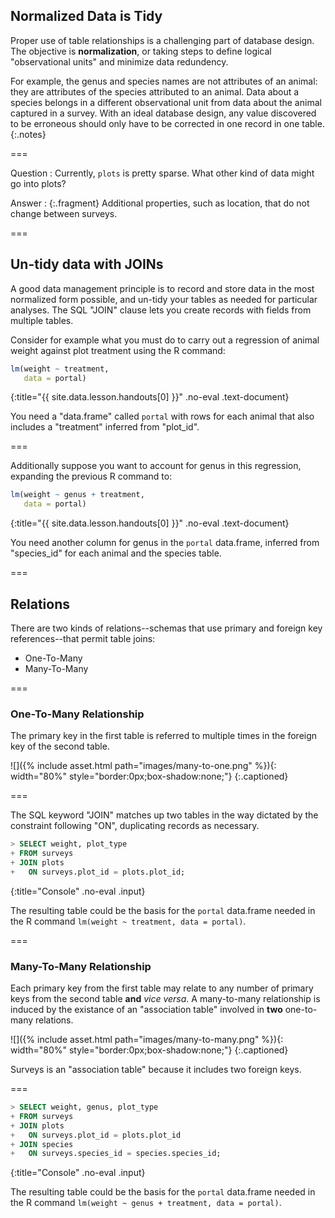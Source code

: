 ---
---

## Normalized Data is Tidy

Proper use of table relationships is a challenging part of database design. The
objective is **normalization**, or taking steps to define logical "observational
units" and minimize data redundency.

For example, the genus and species names are not attributes of an animal: they
are attributes of the species attributed to an animal. Data about a species
belongs in a different observational unit from data about the animal captured in
a survey. With an ideal database design, any value discovered to be erroneous
should only have to be corrected in one record in one table.
{:.notes}

===

Question
: Currently, `plots` is pretty sparse. What other kind of data might go into plots?

Answer
: {:.fragment} Additional properties, such as location, that do not change between surveys.

===

## Un-tidy data with JOINs

A good data management principle is to record and store data in the most
normalized form possible, and un-tidy your tables as needed for particular
analyses. The SQL "JOIN" clause lets you create records with fields from
multiple tables.

Consider for example what you must do to carry out a regression of animal weight
against plot treatment using the R command:



~~~r
lm(weight ~ treatment,
   data = portal)
~~~
{:title="{{ site.data.lesson.handouts[0] }}" .no-eval .text-document}


You need a "data.frame" called `portal` with rows for each animal that also
includes a "treatment" inferred from "plot_id".

===

Additionally suppose you want to account for genus in this regression, expanding
the previous R command to:



~~~r
lm(weight ~ genus + treatment,
   data = portal)
~~~
{:title="{{ site.data.lesson.handouts[0] }}" .no-eval .text-document}


You need another column for genus in the `portal` data.frame, inferred from
"species_id" for each animal and the species table.

===

## Relations

There are two kinds of relations--schemas that use primary and foreign key
references--that permit table joins:

- One-To-Many
- Many-To-Many

===

### One-To-Many Relationship

The primary key in the first table is referred to multiple times in the foreign
key of the second table.

![]({% include asset.html path="images/many-to-one.png" %}){: width="80%" style="border:0px;box-shadow:none;"}
{:.captioned}

===

The SQL keyword "JOIN" matches up two tables in the way dictated by the
constraint following "ON", duplicating records as necessary.




~~~sql
> SELECT weight, plot_type
+ FROM surveys
+ JOIN plots
+   ON surveys.plot_id = plots.plot_id;
~~~
{:title="Console" .no-eval .input}



The resulting table could be the basis for the `portal` data.frame needed in the
R command `lm(weight ~ treatment, data = portal)`.

===

### Many-To-Many Relationship

Each primary key from the first table may relate to any number of primary keys
from the second table **and** *vice versa*. A many-to-many relationship is
induced by the existance of an "association table" involved in **two**
one-to-many relations.

![]({% include asset.html path="images/many-to-many.png" %}){: width="80%" style="border:0px;box-shadow:none;"}
{:.captioned}

Surveys is an "association table" because it includes two foreign keys.

===



~~~sql
> SELECT weight, genus, plot_type
+ FROM surveys
+ JOIN plots
+   ON surveys.plot_id = plots.plot_id
+ JOIN species
+   ON surveys.species_id = species.species_id;
~~~
{:title="Console" .no-eval .input}


The resulting table could be the basis for the `portal` data.frame needed in the
R command `lm(weight ~ genus + treatment, data = portal)`.


